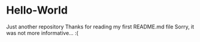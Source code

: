 # Hello-World
Just another repository
Thanks for reading my first README.md file
Sorry, it was not more informative... :(
